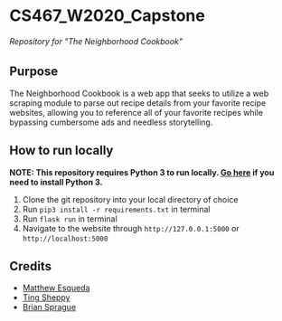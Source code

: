 # CS467_W2020_Capstone
###### Repository for "The Neighborhood Cookbook"

## Purpose
The Neighborhood Cookbook is a web app that seeks to utilize a web scraping module to parse out recipe details from your favorite recipe websites, allowing you to reference all of your favorite recipes while bypassing cumbersome ads and needless storytelling. 

## How to run locally

**NOTE: This repository requires Python 3 to run locally. [Go here](https://www.python.org/downloads/release/python-381/) if you need to install Python 3.**

1. Clone the git repository into your local directory of choice
2. Run `pip3 install -r requirements.txt` in terminal
3. Run `flask run` in terminal
4. Navigate to the website through `http://127.0.0.1:5000` or `http://localhost:5000`

## Credits
- [Matthew Esqueda](https://github.com/matthewjw2007)
- [Ting Sheppy](https://github.com/pdxting)
- [Brian Sprague](https://github.com/brian-sprague)
